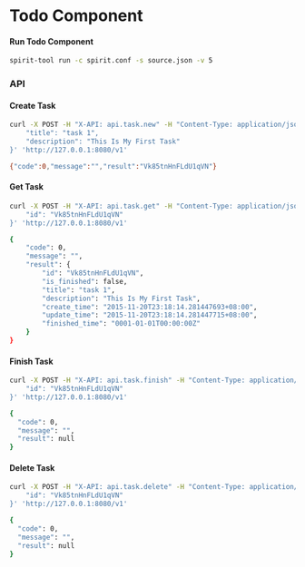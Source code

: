 Todo Component
==============

#### Run Todo Component

```bash
spirit-tool run -c spirit.conf -s source.json -v 5
```

### API

#### Create Task

```bash
curl -X POST -H "X-API: api.task.new" -H "Content-Type: application/json"  -d '{
    "title": "task 1",
    "description": "This Is My First Task"
}' 'http://127.0.0.1:8080/v1'
```

```bash
{"code":0,"message":"","result":"Vk85tnHnFLdU1qVN"}
```

#### Get Task

```bash
curl -X POST -H "X-API: api.task.get" -H "Content-Type: application/json"  -d '{
    "id": "Vk85tnHnFLdU1qVN"
}' 'http://127.0.0.1:8080/v1'
```

```bash
{
    "code": 0,
    "message": "",
    "result": {
        "id": "Vk85tnHnFLdU1qVN",
        "is_finished": false,
        "title": "task 1",
        "description": "This Is My First Task",
        "create_time": "2015-11-20T23:18:14.281447693+08:00",
        "update_time": "2015-11-20T23:18:14.281447715+08:00",
        "finished_time": "0001-01-01T00:00:00Z"
    }
}
```

#### Finish Task

```bash
curl -X POST -H "X-API: api.task.finish" -H "Content-Type: application/json"  -d '{
    "id": "Vk85tnHnFLdU1qVN"
}' 'http://127.0.0.1:8080/v1'
```

```bash
{
  "code": 0,
  "message": "",
  "result": null
}
```

#### Delete Task

```bash
curl -X POST -H "X-API: api.task.delete" -H "Content-Type: application/json"  -d '{
    "id": "Vk85tnHnFLdU1qVN"
}' 'http://127.0.0.1:8080/v1'
```

```bash
{
  "code": 0,
  "message": "",
  "result": null
}
```